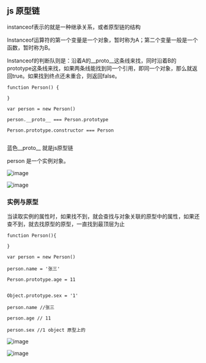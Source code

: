 ## js 原型链

instanceof表示的就是一种继承关系，或者原型链的结构

Instanceof运算符的第一个变量是一个对象，暂时称为A；第二个变量一般是一个函数，暂时称为B。

Instanceof的判断队则是：沿着A的__proto__这条线来找，同时沿着B的prototype这条线来找，如果两条线能找到同一个引用，即同一个对象，那么就返回true。如果找到终点还未重合，则返回false。

```
function Person() {

}

var person = new Person()

person.__proto__ === Person.prototype

Person.prototype.constructor === Person


```
蓝色__proto__ 就是js原型链

person 是一个实例对象。

![image](http://images2015.cnblogs.com/blog/787416/201603/787416-20160323103557261-114570044.png)

![image](https://github.com/mqyqingfeng/Blog/raw/master/Images/prototype5.png)

### 实例与原型

当读取实例的属性时，如果找不到，就会查找与对象关联的原型中的属性，如果还查不到，就去找原型的原型，一直找到最顶层为止

```
function Person(){
    
}

var person = new Person()

person.name = '张三'

Person.prototype.age = 11


Object.prototype.sex = '1'

person.name //张三

person.age // 11

person.sex //1 object 原型上的

```

![image](http://images2015.cnblogs.com/blog/787416/201603/787416-20160323103622089-1134417169.png)

![image](http://images2015.cnblogs.com/blog/787416/201603/787416-20160322110905589-2039017350.png)

